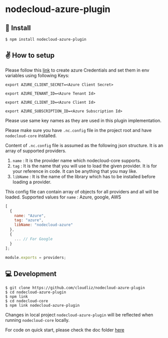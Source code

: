 # nodecloud-azure-plugin

## 🚀 Install

```
$ npm install nodecloud-azure-plugin
```

## ✌️ How to setup

Please follow this [link](https://github.com/Azure/azure-sdk-for-node/blob/master/Documentation/Authentication.md#service-principal-authentication) to create azure Credentials and set them in env variables using following Keys:

`export AZURE_CLIENT_SECRET=<Azure Client Secret>`

`export AZURE_TENANT_ID=<Azure Tenant Id>`

`export AZURE_CLIENT_ID=<Azure Client Id>`

`export AZURE_SUBSCRIPTION_ID=<Azure Subscription Id>`

Please use same key names as they are used in this plugin implementation.

Please make sure you have `.nc.config` file in the project root and have `nodecloud-core` installed.

Content of `.nc.config` file is assumed as the following json structure.
It is an array of supported providers.

1.  `name` : It is the provider name which nodecloud-core supports.
2.  `tag` : It is the name that you will use to load the given provider. It is for your reference in code. It can be anything that you may like.
3.  `libName` : It is the name of the library which has to be installed before loading a provider.

This config file can contain array of objects for all providers and all will be loaded.
Supported values for `name` : Azure, google, AWS

```js
[
  {
    name: "Azure",
    tag: "azure",
    libName: "nodecloud-azure"
  },
  {
    ... // For Google
  }
];

module.exports = providers;
```

## 💻 Development

```
$ git clone https://github.com/cloudliz/nodecloud-azure-plugin
$ cd nodecloud-azure-plugin
$ npm link
$ cd nodecloud-core
$ npm link nodecloud-azure-plugin
```

Changes in local project `nodecloud-azure-plugin` will be reflected when running `nodecloud-core` locally.

For code on quick start, please check the doc folder [here](https://github.com/cloudlibz/nodecloud-azure-plugin/tree/master/docs)
